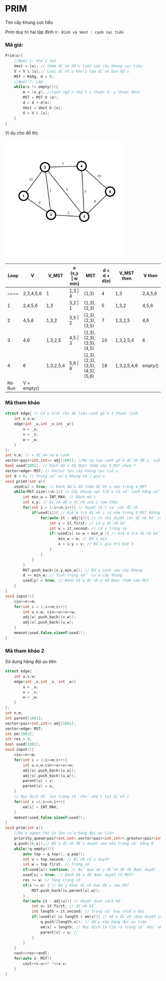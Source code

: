 # PRIM

Tìm cây khung cực tiểu

Prim duy trì hai tập đỉnh `V: Đỉnh và Vmst : cạnh cực tiểu ` 

### Mã giả:

```cpp
Prim(u){
    //Bước 1: khởi tạo
    Vmst = {u}; // thêm đỉnh đầu tiên vào cây khung cực tiêu
    V = V \ {u};// Loại đỉnh u khỏi tập đỉnh ban đầu
    MST = Rỗng, d = 0;
    //Bước 2: Lặp
    while(v != empty()){
        e = (x,y); //Cạnh ngắn nhất x thuộc V, y thuộc Vmst
        MST = MST U (e);
        d = d + d(e);
        Vmst = Vmst U {x};
        V = V \ {x};
    }
}
```

Ví dụ cho đồ thị:

<img title="" src="graph.png" alt="Đồ thị" data-align="center" width="383">

| Loop   | V           | V_MST     | e (x,y \| w min) | MST                           | d = d + d(e) | V_MST then  | V then  |
| ------ | ----------- | --------- | ---------------- | ----------------------------- | ------------ | ----------- | ------- |
| ~~~~   | 2,3,4,5,6   | 1         | 1,3 \| 4         | (1,3)                         | 4            | 1,3         | 2,4,5,6 |
| 1      | 2,4,5,6     | 1,3       | 3,2 \| 1         | (1,3),(2,3)                   | 5            | 1,3,2       | 4,5,6   |
| 2      | 4,5,6       | 1,3,2     | 3,5 \| 2         | (1,3),(2,3),(3,5)             | 7            | 1,3,2,5     | 4,6     |
| 3      | 4,6         | 1,3,2,5   | 4,5 \| 3         | (1,3),(2,3),(3,5),(4,5)       | 10           | 1,3,2,5,4   | 6       |
| 4      | 6           | 1,3,2,5,4 | 5,6 \| 8         | (1,3),(2,3),(3,5),(4,5),(5,6) | 18           | 1,3,2,5,4,6 | empty() |
| No Run | V = empty() |           |                  |                               |              |             |         |

### Mã tham khảo

```cpp
struct edge{ // Cấu trúc cho dữ liệu cạnh gồm 3 thuộc tính
    int u,v,w;
    edge(int _u,int _v,int _w){
        u = _u;
        v = _v;
        w = _w;
    }
};
int n,m; // n đỉnh và m cạnh
vector<pair<int,int>> adj[1001]; //Mảng lưu cạnh gồm đỉnh đầu, cuối và trọng số
bool used[1001]; // Đánh dấu đã được thêm vào V_MST chưa ?
vector<edge> MST; // Vector lưu cây khung cực tiểu
int d = 0; // Trọng số của khung tối giản
void primt(int u){
    used[u] = true; // Đánh dấu đã thêm đỉnh u vào trong V_MST
    while(MST.size()<n-1){ // Cây khung cực tiểu có số cạnh bằng số đỉnh trừ 1
        int min_w = INT_MAX; // Đánh mốc 
        int x,y; // Đỉnh đầu đỉnh cuối tạm thời
        for(int i = 1;i<=n;i++){ // duyệt tất cả các đỉnh
            if(used[i]){ // Kiểm tra đỉnh i có nằm trong V_MST không
                for(auto it : adj[i]){ // Có thì duyệt các đỉnh kề của đỉnh i
                    int v = it.first; // Lấy đỉnh kề 
                    int w = it.second; // Lấy trọng số
                    if(!used[v] && w < min_w ){ // Kiểm tra đỉnh kề có nằm ngoài V_MST không ?
                        min_w = w; // Đổi min
                        x = i;y = v; // Đổi giá trị biến
                    }
                }
            }
        }
        MST.push_back({x,y,min_w}); // Đẩy cạnh vào cây khung
        d += min_w; // Tính trọng số  của cây khung
        used[y] = true; // Đánh dấu đỉnh y đã được thêm vào MST
    }
}
void input(){
    cin>>n>>m;
    for(int i = 1;i<=m;i++){
        int u,v,w; cin>>u>>v>>w;
        adj[u].push_back({v,w});
        adj[v].push_back({u,w);
    }
    memset(used,false,sizeof(used));
}
```

### Mã tham khảo 2

Sử dụng hàng đợi ưu tiên

```cpp
struct edge{
    int u,v,w;
    edge(int _u,int _v, int _w){
        u = _u;
        v = _v;
        w = _w;
    }
};
int n,m;
int parent[1001];
vector<pair<int,int>> adj[1001];
vector<edge> MST;
int em[1001];
int res = 0;
bool used[1001];
void input(){
    cin>>n>>m;
    for(int i = 1;i<=m;i++){
        int u,v,w;cin>>u>>v>>w;
        adj[u].push_back({v,w});
        adj[v].push_back({u,w});
        parent[u] = v;
        parent[v] = u;
    }
    // Mục đích để lưu trọng số nhỏ nhất tại đỉnh i
    for(int i =1;i<=n;i++){
        em[i] = INT_MAX;
    }  
    memset(used,false,sizeof(used)); 
}
void prim(int s){
    //Đảo ngược thứ tự lưu của hàng đợi ưu tiên
    priority_queue<pair<int,int>,vector<pair<int,int>>,greater<pair<int,int>>> q;
    q.push({0,s});// Đẩy đỉnh đầu duyệt vào với trọng số bằng 0
    while(!q.empty()){
        auto top = q.top(); q.pop();
        int u = top.second; // Đỉnh cần duyệt
        int w = top.first; // Trọng số
        if(used[u]) continue; // Bỏ qua nếu đỉnh đó đã được duyệt
        used[u] = true; // Đánh dấu đã được duyệt (V_MST)
        res += w; // Tăng trọng số
        if(s != u) { // Đẩy khác đỉnh ban đầu vào MST 
            MST.push_back({u,parent[u],w});
        }
        for(auto it : adj[u]){ // duyệt danh sách kề
            int v= it.first; // đỉnh kề
            int length = it.second; // trọng số hay chiều dài
            if(!used[v] && length < em[v]){ // nếu đỉnh chưa duyệt và trọng số nhỏ hơn trọng số của đỉnh 
                q.push({length,v}); // đẩy vào hàng đợi ưu tiên
                em[v] = length; // Mục đích là tìm ra trọng số nhỏ nhất tại đỉnh
                parent[v] = u; // 
            }
        }
    }
    cout<<res<<endl;
    for(auto x: MST){
        cout<<x.u<<" "<<x.v;
    }  
}
```




